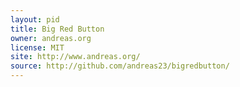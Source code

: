 ```yaml
---
layout: pid
title: Big Red Button
owner: andreas.org
license: MIT
site: http://www.andreas.org/
source: http://github.com/andreas23/bigredbutton/
---
```


